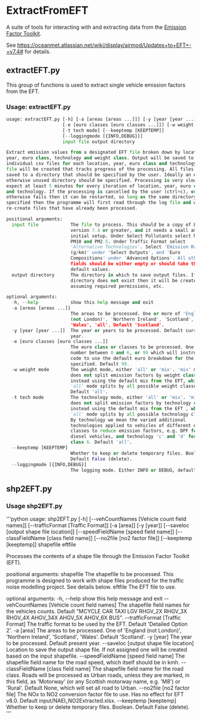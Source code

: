 # ExtractFromEFT #

A suite of tools for interacting with and extracting data from the [Emission Factor Toolkit](https://laqm.defra.gov.uk/review-and-assessment/tools/emissions-factors-toolkit.html).

See https://oceanmet.atlassian.net/wiki/display/airmod/Updates+to+EFT+-+v7.4# for details.


## extractEFT.py ##
This group of functions is used to extract single vehicle emission factors from the EFT.

### Usage: extractEFT.py ###
```python
usage: extractEFT.py [-h] [-a [areas [areas ...]]] [-y [year [year ...]]]
                     [-e [euro classes [euro classes ...]]] [-w weight mode]
                     [-t tech mode] [--keeptemp [KEEPTEMP]]
                     [--loggingmode [{INFO,DEBUG}]]
                     input file output directory

Extract emission values from a designated EFT file broken down by location,
year, euro class, technology and weight class. Output will be saved to
individual csv files for each location, year, euro class and technology. A log
file will be created that tracks progress of the processing. All files will be
saved to a directory that should be specified by the user. Ideally an empty
otherwise unused directory should be specified. Processing is very slow,
expect at least 5 minutes for every iteration of location, year, euro class
and technology. If the processing is cancelled by the user (ctrl+c), or
otherwise fails then it can be restarted, so long as the same directory is
specified then the programme will first read through the log file and will not
re-create files that have already been processed.

positional arguments:
  input file            The file to process. This should be a copy of EFT
                        version 7.4 or greater, and it needs a small amount of
                        initial setup. Under Select Pollutants select NOx,
                        PM10 and PM2.5. Under Traffic Format select
                        'Alternative Technologies'. Select 'Emission Rates
                        (g/km)' under 'Select Outputs', and 'Euro
                        Compositions' under 'Advanced Options'. All other
                        fields should be either empty or should take their
                        default values.
  output directory      The directory in which to save output files. If the
                        directory does not exist then it will be created,
                        assuming required permissions, etc.

optional arguments:
  -h, --help            show this help message and exit
  -a [areas [areas ...]]
                        The areas to be processed. One or more of 'England
                        (not London)', 'Northern Ireland', 'Scotland',
                        'Wales', 'all'. Default 'Scotland'.
  -y [year [year ...]]  The year or years to be processed. Default current
                        year.
  -e [euro classes [euro classes ...]]
                        The euro class or classes to be processed. One of more
                        number between 0 and 6, or 99 which will instruct the
                        code to use the default euro breakdown for the year
                        specified. Default 99.
  -w weight mode        The weight mode, either 'all' or 'mix'. 'mix' mode
                        does not split emission factors by weight class,
                        instead using the default mix from the EFT, while
                        'all' mode splits by all possible weight classes.
                        Default 'all'.
  -t tech mode          The technology mode, either 'all' or 'mix'. 'mix' mode
                        does not split emission factors by technology class,
                        instead using the default mix from the EFT , while
                        'all' mode splits by all possible technology classes.
                        By technology we mean the varied additional
                        technologies applied to vehicles of different euro
                        classes to reduce emission factors, e.g. DPF for
                        diesel vehicles, and technology 'c' and 'd' for euro
                        class 6. Default 'all'.
  --keeptemp [KEEPTEMP]
                        Whether to keep or delete temporary files. Boolean.
                        Default False (delete).
  --loggingmode [{INFO,DEBUG}]
                        The logging mode. Either INFO or DEBUG, default INFO.
```

##  shp2EFT.py ##

### Usage shp2EFT.py ###
'''python
usage: shp2EFT.py [-h] [--vehCountNames [Vehicle count field names]]
                  [--trafficFormat [Traffic Format]] [-a [area]] [-y [year]]
                  [--saveloc [output shape file location]]
                  [--speedFieldName [speed field name]]
                  [--classFieldName [class field name]]
                  [--no2file [no2 factor file]] [--keeptemp [keeptemp]]
                  shapefile eftfile

Processes the contents of a shape file through the Emission Factor Toolkit
(EFT).

positional arguments:
  shapefile             The shapefile to be processed. This programme is
                        designed to work with shape files produced for the
                        traffic noise modelling project. See details below.
  eftfile               The EFT file to use.

optional arguments:
  -h, --help            show this help message and exit
  --vehCountNames [Vehicle count field names]
                        The shapefile field names for the vehicles counts.
                        Default "MCYCLE CAR TAXI LGV RHGV_2X RHGV_3X RHGV_4X
                        AHGV_34X AHGV_5X AHGV_6X BUS".
  --trafficFormat [Traffic Format]
                        The traffic format to be used by the EFT. Default
                        'Detailed Option 2'.
  -a [area]             The areas to be processed. One of 'England (not
                        London)', 'Northern Ireland', 'Scotland', 'Wales'.
                        Default 'Scotland'.
  -y [year]             The year to be processed. Default present year.
  --saveloc [output shape file location]
                        Location to save the output shape file. If not
                        assigned one will be created based on the input
                        shapefile.
  --speedFieldName [speed field name]
                        The shapefile field name for the road speed, which
                        itself should be in kmh.
  --classFieldName [class field name]
                        The shapefile field name for the road class. Roads
                        will be processed as Urban roads, unless they are
                        marked, in this field, as 'Motorway' (or any Scottish
                        motorway name, e.g. 'M8') or 'Rural'. Default None,
                        which will set all road to Urban.
  --no2file [no2 factor file]
                        The NOx to NO2 conversion factor file to use. Has no
                        effect for EFT v8.0. Default
                        input/NAEI_NO2Extracted.xlsx.
  --keeptemp [keeptemp]
                        Whether to keep or delete temporary files. Boolean.
                        Default False (delete).
'''